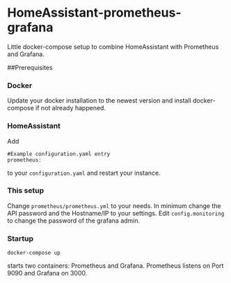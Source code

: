 # HomeAssistant-prometheus-grafana
Little docker-compose setup to combine HomeAssistant with Prometheus and Grafana.

##Prerequisites
### Docker 
Update your docker installation to the newest version and install docker-compose if not already happened.

### HomeAssistant
Add
 
```
#Example configuration.yaml entry
prometheus:
```
to your `configuration.yaml` and restart your instance.

### This setup
Change `prometheus/prometheus.yml` to your needs. In minimum change the API password and the Hostname/IP to your settings.
Edit `config.monitoring` to change the password of the grafana admin.

### Startup
```
docker-compose up
```
starts two containers: Prometheus and Grafana.
Prometheus listens on Port 9090 and Grafana on 3000.
